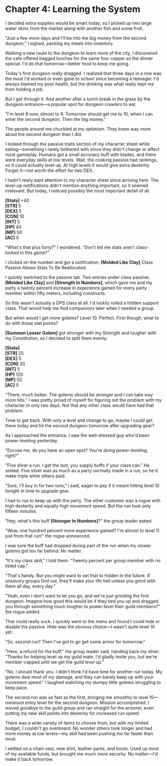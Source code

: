 # Chapter 4: Learning the System

I decided extra supplies would be smart today, so I picked up two large water skins from the market along with another fish and some fruit.

"Just a few more days and I'll be into the big money from the second dungeon," I sighed, packing my meals into inventory.

Walking a new route to the dungeon to learn more of the city, I discovered the cafe offered bagged lunches for the same four copper as the dinner special. I'd do that tomorrow—better food to keep me going.

Today's first dungeon really dragged. I realized that three days in a row was the most I'd worked or even gone to school since becoming a teenager. I'd always blamed my poor health, but the drinking was what really kept me from holding a job.

But I got through it. And another after a lunch break in the grass by the dungeon entrance—a popular spot for dungeon crawlers to eat.

"I'm level 8 now, almost to 9. Tomorrow should get me to 10, when I can enter the second dungeon. Then the big money."

The people around me chuckled at my optimism. They knew way more about the second dungeon than I did.

I looked through the passive traits section of my character sheet while eating—something I rarely bothered with since they didn't change or affect most gameplay. Humans got a small accuracy buff with blades, and there were everyday skills at low levels. Wait, the cooking passive had rankings, so it could actually level up. At high levels it would give extra dexterity. Forget it—not worth the effort for two DEX.

I hadn't really paid attention to my character sheet since arriving here. The level-up notifications didn't mention anything important, so it seemed irrelevant. But today, I noticed possibly the most important detail of all.

**[Stats]** +40  
**[STR]** 5  
**[DEX]** 5  
**[CON]** 10  
**[INT]** 5  
**[HP]** 40  
**[MP]** 50  
**[AC]** 0

"What's that plus forty?" I wondered. "Don't tell me stats aren't class-locked in this game?"

I clicked on the number and got a notification: **[Molded Like Clay]** Class Passive Allows Stats To Be Reallocated.

I quickly switched to the passive tab. Two entries under class passive: **[Molded Like Clay]** and **[Strength In Numbers]**, which gave me and my party a twenty percent increase in experience gained for every party member within fifty meters, including constructs.

So this wasn't actually a DPS class at all. I'd luckily rolled a hidden support class. That would help me find companions later when I needed a group.

But when would I get more golems? Level 10. Perfect. First though, what to do with those stat points?

**[Summon Lesser Golem]** got stronger with my Strength and tougher with my Constitution, so I decided to split them evenly.

**[Stats]**  
**[STR]** 25  
**[DEX]** 5  
**[CON]** 30  
**[INT]** 5  
**[HP]** 120  
**[MP]** 50  
**[AC]** 0

"There, much better. The golems should be stronger and I can take way more hits." I was pretty proud of myself for figuring out the problem with my character in only two days. Not that any other class would have had that problem.

Time to get back. With only a level and change to go, maybe I could get there today and hit the second dungeon tomorrow after upgrading gear?

As I approached the entrance, I saw the well-dressed guy who'd been power-leveling yesterday.

"Excuse me, do you have an open spot? You're doing power-leveling, right?"

"Five silver a run. I get the loot, you supply buffs if your class can." He smiled. Five silver was as much as a party normally made in a run, so he'd make triple while others paid.

"Sure, I'll buy in for two runs," I said, eager to pay if it meant hitting level 10 tonight in time to upgrade gear.

I had to run to keep up with the party. The other customer was a rogue with high dexterity and equally high movement speed. But the run took only fifteen minutes.

"Hey, what's this buff **[Stronger In Numbers]**?" the group leader asked.

"Wow, one hundred percent more experience gained? I'm almost to level 11 just from that run!" the rogue announced.

I was sure the buff had dropped during part of the run when my slower golems got too far behind. No matter.

"It's my class skill," I told them. "Twenty percent per group member with no listed cap."

"That's handy. But you might want to set that to hidden in the future. If unsavory groups find out, they'll make your life hell unless you grind with them all day, every day."

"Yeah, even I don't want to let you go, and we're just grinding the first dungeon. Imagine how good this would be if they tied you up and dragged you through something much tougher to power-level their guild members?" the rogue added.

That could really suck. I quickly went to the menu and found I could hide or disable the passive. Hide was the obvious choice—I wasn't quite level 10 yet.

"So, second run? Then I've got to go get some armor for tomorrow."

"Here, a refund for the buff," the group leader said, handing back my silver. "Thanks for helping level up my guild mate. I'd gladly invite you, but we're member-capped until we get the guild level up."

"No, I should thank you. I didn't think I'd have time for another run today. My golems deal most of my damage, and they can barely keep up with your movement speed." I laughed watching my stumpy little golems struggling to keep pace.

The second run was as fast as the first, bringing me smoothly to level 10—minimum entry level for the second dungeon. Mission accomplished. I waved goodbye to the guild group and ran straight for the armorer, even putting my new skill points into dexterity for increased run speed.

There was a wide variety of items to choose from, but with my limited budget, I couldn't go overboard. No wonder others took longer and had more money at low levels—my skill had been pushing me far faster than most.

I settled on a chain vest, new shirt, leather pants, and boots. Used up most of my available funds, but brought me much more security. No matter—I'd make it back tomorrow.